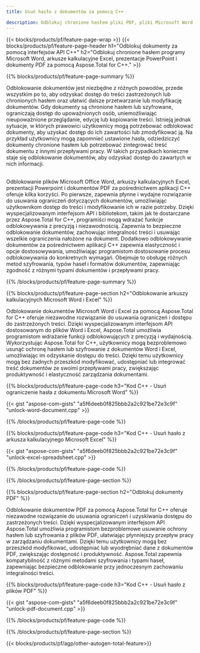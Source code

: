 ```yaml
---
title: Usuń hasło z dokumentów za pomocą C++ 

description: Odblokuj chronione hasłem pliki PDF, pliki Microsoft Word, arkusze kalkulacyjne Excel i pliki prezentacji PowerPoint za pośrednictwem aplikacji C++.
---
```


{{< blocks/products/pf/feature-page-wrap >}}
{{< blocks/products/pf/feature-page-header h1="Odblokuj dokumenty za pomocą interfejsów API C++" h2="Odblokuj chronione hasłem programy Microsoft Word, arkusze kalkulacyjne Excel, prezentacje PowerPoint i dokumenty PDF za pomocą Aspose.Total for C++." >}}

{{% blocks/products/pf/feature-page-summary %}}

Odblokowanie dokumentów jest niezbędne z różnych powodów, przede wszystkim po to, aby odzyskać dostęp do treści zastrzeżonych lub chronionych hasłem oraz ułatwić dalsze przetwarzanie lub modyfikację dokumentów. Gdy dokumenty są chronione hasłem lub szyfrowane, ograniczają dostęp do upoważnionych osób, uniemożliwiając nieupoważnione przeglądanie, edycję lub kopiowanie treści. Istnieją jednak sytuacje, w których prawowici użytkownicy mogą potrzebować odblokować dokumenty, aby uzyskać dostęp do ich zawartości lub zmodyfikować ją. Na przykład użytkownicy mogą zapomnieć ustawione hasła, odziedziczyć dokumenty chronione hasłem lub potrzebować zintegrować treść dokumentu z innymi przepływami pracy. W takich przypadkach konieczne staje się odblokowanie dokumentów, aby odzyskać dostęp do zawartych w nich informacji.<br /><br />

Odblokowanie plików Microsoft Office Word, arkuszy kalkulacyjnych Excel, prezentacji Powerpoint i dokumentów PDF za pośrednictwem aplikacji C++ oferuje kilka korzyści. Po pierwsze, zapewnia płynne i wydajne rozwiązanie do usuwania ograniczeń dotyczących dokumentów, umożliwiając użytkownikom dostęp do treści i modyfikowanie ich w razie potrzeby. Dzięki wyspecjalizowanym interfejsom API i bibliotekom, takim jak te dostarczane przez Aspose.Total for C++, programiści mogą wdrażać funkcje odblokowywania z precyzją i niezawodnością. Zapewnia to bezpieczne odblokowanie dokumentów, zachowując integralność treści i usuwając wszelkie ograniczenia nałożone na dokument. Dodatkowo odblokowywanie dokumentów za pośrednictwem aplikacji C++ zapewnia elastyczność i opcje dostosowywania, umożliwiając programistom dostosowanie procesu odblokowywania do konkretnych wymagań. Obejmuje to obsługę różnych metod szyfrowania, typów haseł i formatów dokumentów, zapewniając zgodność z różnymi typami dokumentów i przepływami pracy. 

{{% /blocks/products/pf/feature-page-summary  %}}

{{% blocks/products/pf/feature-page-section  h2="Odblokowanie arkuszy kalkulacyjnych Microsoft Word i Excel" %}}

Odblokowanie dokumentów Microsoft Word i Excel za pomocą Aspose.Total for C++ oferuje niezawodne rozwiązanie do usuwania ograniczeń i dostępu do zastrzeżonych treści. Dzięki wyspecjalizowanym interfejsom API dostosowanym do plików Word i Excel, Aspose.Total umożliwia programistom wdrażanie funkcji odblokowujących z precyzją i wydajnością. Wykorzystując Aspose.Total for C++, użytkownicy mogą bezproblemowo usunąć ochronę hasłem lub szyfrowanie z dokumentów Word i Excel, umożliwiając im odzyskanie dostępu do treści. Dzięki temu użytkownicy mogą bez żadnych przeszkód modyfikować, udostępniać lub integrować treść dokumentów ze swoimi przepływami pracy, zwiększając produktywność i elastyczność zarządzania dokumentami.

{{% blocks/products/pf/feature-page-code h3="Kod C++ - Usuń ograniczenie hasła z dokumentu Microsoft Word" %}}

{{< gist "aspose-com-gists" "a5f6deeb0f825bbb2a2c921be72e3c9f" "unlock-word-document.cpp" >}}

{{% /blocks/products/pf/feature-page-code  %}}

{{% blocks/products/pf/feature-page-code h3="Kod C++ - Usuń hasło z arkusza kalkulacyjnego Microsoft Excel" %}}

{{< gist "aspose-com-gists" "a5f6deeb0f825bbb2a2c921be72e3c9f" "unlock-excel-spreadsheet.cpp" >}}

{{% /blocks/products/pf/feature-page-code  %}}

{{% /blocks/products/pf/feature-page-section %}}

{{% blocks/products/pf/feature-page-section  h2="Odblokuj dokumenty PDF" %}}

Odblokowanie dokumentów PDF za pomocą Aspose.Total for C++ oferuje niezawodne rozwiązanie do usuwania ograniczeń i uzyskiwania dostępu do zastrzeżonych treści. Dzięki wyspecjalizowanym interfejsom API Aspose.Total umożliwia programistom bezproblemowe usuwanie ochrony hasłem lub szyfrowania z plików PDF, ułatwiając płynniejszy przepływ pracy w zarządzaniu dokumentami. Dzięki temu użytkownicy mogą bez przeszkód modyfikować, udostępniać lub wyodrębniać dane z dokumentów PDF, zwiększając dostępność i produktywność. Aspose.Total zapewnia kompatybilność z różnymi metodami szyfrowania i typami haseł, zapewniając bezpieczne odblokowanie przy jednoczesnym zachowaniu integralności treści.

{{% blocks/products/pf/feature-page-code h3="Kod C++ - Usuń hasło z plików PDF" %}}

{{< gist "aspose-com-gists" "a5f6deeb0f825bbb2a2c921be72e3c9f" "unlock-pdf-document.cpp" >}}

{{% /blocks/products/pf/feature-page-code  %}}

{{% /blocks/products/pf/feature-page-section %}}

{{< blocks/products/pf/agp/other-autogen-total-feature>}}